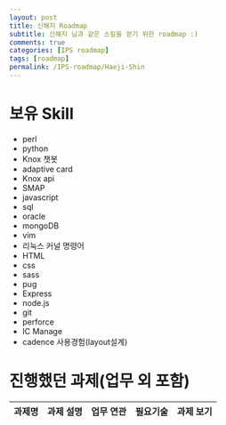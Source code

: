 ```yaml
---
layout: post
title: 신해지 Roadmap
subtitle: 신해지 님과 같은 스킬을 얻기 위한 roadmap :)
comments: true
categories: [IPS roadmap]
tags: [roadmap]
permalink: /IPS-roadmap/Haeji-Shin
---
```


# 보유 Skill
- perl
- python
- Knox 챗봇
- adaptive card
- Knox api
- SMAP
- javascript
- sql
- oracle
- mongoDB
- vim
- 리눅스 커널 명령어
- HTML
- css
- sass
- pug
- Express
- node.js
- git
- perforce
- IC Manage
- cadence 사용경험(layout설계)

# 진행했던 과제(업무 외 포함)
| 과제명 | 과제 설명 | 업무 연관 | 필요기술 | 과제 보기 |
| :---: |:------ | :---: | :--- | :---: |

